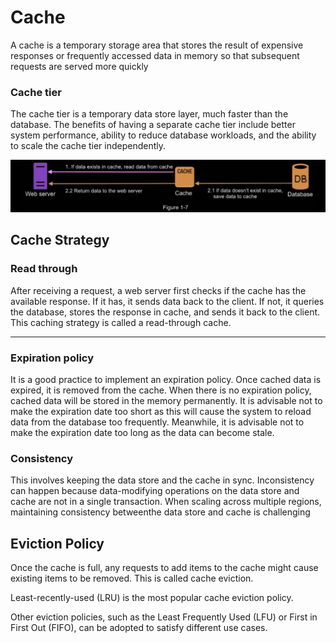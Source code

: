 # Cache 

A cache is a temporary storage area that stores the result of expensive responses or frequently
accessed data in memory so that subsequent requests are served more quickly

### Cache tier
The cache tier is a temporary data store layer, much faster than the database. The benefits of
having a separate cache tier include better system performance, ability to reduce database
workloads, and the ability to scale the cache tier independently.

![e279cc76c70a5f993097b90b104d0599.png](e279cc76c70a5f993097b90b104d0599.png)

## Cache Strategy

### Read through

After receiving a request, a web server first checks if the cache has the available response. If
it has, it sends data back to the client. If not, it queries the database, stores the response in
cache, and sends it back to the client. This caching strategy is called a read-through cache.


--- 

### Expiration policy

It is a good practice to implement an expiration policy. Once cached
data is expired, it is removed from the cache. When there is no expiration policy, cached
data will be stored in the memory permanently. It is advisable not to make the expiration
date too short as this will cause the system to reload data from the database too frequently.
Meanwhile, it is advisable not to make the expiration date too long as the data can become
stale.

### Consistency

This involves keeping the data store and the cache in sync. Inconsistency
can happen because data-modifying operations on the data store and cache are not in a
single transaction. When scaling across multiple regions, maintaining consistency betweenthe data store and cache is challenging

## Eviction Policy

Once the cache is full, any requests to add items to the cache might
cause existing items to be removed. This is called cache eviction. 

Least-recently-used (LRU) is the most popular cache eviction policy. 

Other eviction policies, such as the Least Frequently Used (LFU) or First in First Out (FIFO), can be adopted to satisfy different use cases.
